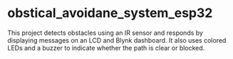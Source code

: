 # obstical_avoidane_system_esp32
This project detects obstacles using an IR sensor and responds by displaying messages on an LCD and Blynk dashboard. It also uses colored LEDs and a buzzer to indicate whether the path is clear or blocked.
